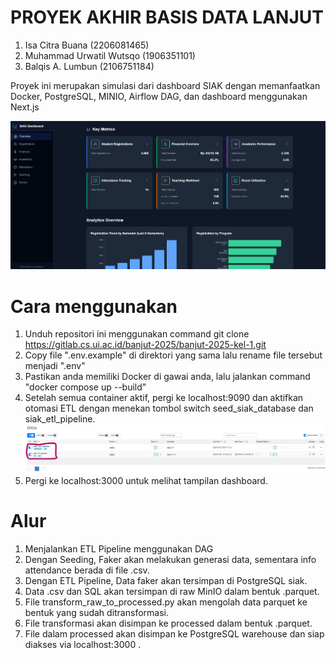 # PROYEK AKHIR BASIS DATA LANJUT

1. Isa Citra Buana (2206081465)
2. Muhammad Urwatil Wutsqo (1906351101)
3. Balqis A. Lumbun (2106751184)

Proyek ini merupakan simulasi dari dashboard SIAK dengan memanfaatkan Docker, PostgreSQL, MINIO, Airflow DAG, dan dashboard menggunakan Next.js

![Dashboard SIAK](<assets/Screenshot 2025-06-02 171016.png>)


# Cara menggunakan

1. Unduh repositori ini menggunakan command git clone https://gitlab.cs.ui.ac.id/banjut-2025/banjut-2025-kel-1.git 
2. Copy file ".env.example" di direktori yang sama lalu rename file tersebut menjadi ".env"
3. Pastikan anda memiliki Docker di gawai anda, lalu jalankan command "docker compose up --build"
4. Setelah semua container aktif, pergi ke localhost:9090 dan aktifkan otomasi ETL dengan menekan tombol switch seed_siak_database dan siak_etl_pipeline.
![Menyalakan ETL](assets/DAG_IMAGE.png)
5. Pergi ke localhost:3000 untuk melihat tampilan dashboard.

# Alur

1. Menjalankan ETL Pipeline menggunakan DAG
2. Dengan Seeding, Faker akan melakukan generasi data, sementara info attendance berada di file .csv. 
3. Dengan ETL Pipeline, Data faker akan tersimpan di PostgreSQL siak.
4. Data .csv dan SQL akan tersimpan di raw MinIO dalam bentuk .parquet. 
5. File transform_raw_to_processed.py akan mengolah data parquet ke bentuk yang sudah ditransformasi.
6. File transformasi akan disimpan ke processed dalam bentuk .parquet.
7. File dalam processed akan disimpan ke PostgreSQL warehouse dan siap diakses via localhost:3000 .
